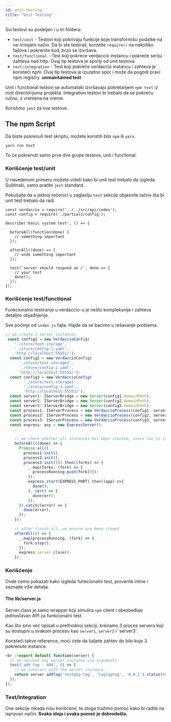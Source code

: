 ```yaml
---
id: unit-testing
title: "Unit Testing"
---
```

Svi testovi su podeljen i u tri foldera:

- `test/unit` - Testovi koji pokrivaju funkcije koje transformišu podatke na ne-trivijalni način. Da bi ste testirali, koristite `require()` na nekolliko fajlova i pokrenite kod, brzo se izvršava.
- `test/functional` - Test koji pokreće verdaccio instancu i pokreće seriju zahteva nad http. Ovaj tip testova je sporiji od unit testova.
- `test/integration` - Test koji pokreće verdaccio instancu i zahteva je koristeći npm. Ovaj tip testova je izuzetno spor i može da pogodi pravi npm registry. **unmaintained test**

Unit i functional testovi se automatski izvršavaju pokretanjem `npm test` iz root directorijuma projekta. Integration testovi bi trebalo da se pokreću ručno, s vremena na vreme.

Koristimo `jest` za sve testove.

## The npm Script

Da biste pokrenuli test skriptu, možete koristiti bilo `npm` ili `yarn`.

    yarn run test
    

To će pokrenuti samo prve dve grupe testova, unit i functional.

### Korišćenje test/unit

U navedenom primeru možete videti kako bi unit test trebalo da izgleda. Suštinski, samo pratite `jest` standard.

Pokušajte da u jednoj rečenici u zaglavlju `test` sekcije objasnite tačno šta bi unit test trebalo da radi.

```javacript
const verdaccio = require('../../src/api/index');
const config = require('./partials/config');

describe('basic system test', () => {

  beforeAll(function(done) {
    // something important
  });

  afterAll((done) => {
    // undo something important
  });

  test('server should respond on /', done => {
    // your test
    done();
  });
});
```

### Korišćenje test/functional

Funkcionalno testiranje u verdaccio-u je nešto kompleksnije i zahteva detaljno objađnjenje.

Sve počinje od `index.js` fajla. Hajde da se bacimo u rešavanje problema.

```javascript
// we create 3 server instances
 const config1 = new VerdaccioConfig(
    './store/test-storage',
    './store/config-1.yaml',
    'http://localhost:55551/');
  const config2 = new VerdaccioConfig(
      './store/test-storage2',
      './store/config-2.yaml',
      'http://localhost:55552/');
  const config3 = new VerdaccioConfig(
        './store/test-storage3',
        './store/config-3.yaml',
        'http://localhost:55553/');
  const server1: IServerBridge = new Server(config1.domainPath);
  const server2: IServerBridge = new Server(config2.domainPath);
  const server3: IServerBridge = new Server(config3.domainPath);
  const process1: IServerProcess = new VerdaccioProcess(config1, server1, SILENCE_LOG);
  const process2: IServerProcess = new VerdaccioProcess(config2, server2, SILENCE_LOG);
  const process3: IServerProcess = new VerdaccioProcess(config3, server3, SILENCE_LOG);
  const express: any = new ExpressServer();
  ...

    // we check whether all instances has been started, since run in independent processes
    beforeAll((done) => {
      Promise.all([
        process1.init(),
        process2.init(),
        process3.init()]).then((forks) => {
          _.map(forks, (fork) => {
            processRunning.push(fork[0]);
          });
          express.start(EXPRESS_PORT).then((app) =>{
            done();
          }, (err) => {
            done(err);
          });
      }).catch((error) => {
        done(error);
      });
    });

    // after finish all, we ensure are been stoped
    afterAll(() => {
      _.map(processRunning, (fork) => {
        fork.stop();
      });
      express.server.close();
    });


```

### Korišćenje

Ovde ćemo pokazati kako izgleda funkcionalni test, proverite inline i saznajte više detalja.

#### The lib/server.js

Server class je samo wrapper koji simulira `npm` client i obezbeđuje jednostavan API za funkcionalni test.

Kao što smo već opisali u prethodnoj sekciji, kreiramo 3 proces servera koji su dostupni u svakom procesu kao `server1`, `server2` i``server3`.

Koristeći takve reference, moći ćete da šaljete zahtev do bilo koje 3 pokrenute instance.

```javascript
<br />export default function(server) {
  // we recieve any server instance via arguments
  test('add tag - 404', () => {
    // we interact with the server instance.
    return server.addTag('testpkg-tag', 'tagtagtag', '0.0.1').status(404).body_error(/no such package/);
  });
});
```

### Test/integration

Ove sekcije nikada nisu korišćene, te stoga tražimo pomoć kako bi radile na ispravan način. **Svaka ideja i svaka pomoć je dobrodošla.**